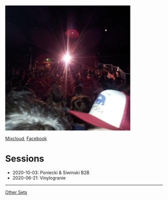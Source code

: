 ![Project 1000 Plus](./project-1000-plus.jpg)

[Mixcloud](https://www.mixcloud.com/project1000plus/), [Facebook](https://www.facebook.com/project1000plus)

# Sessions

* 2020-10-03: Poniecki & Siwinski B2B
* 2020-06-21: Vinylogranie

----

[Other Sets](https://hopbit.github.io/sets/)
